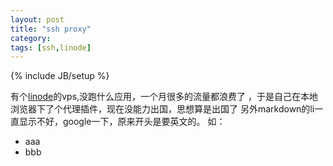 ```yaml
---
layout: post
title: "ssh proxy"
category: 
tags: [ssh,linode]
---
```

{% include JB/setup %}

有个[linode](www.linode.com)的vps,没跑什么应用，一个月很多的流量都浪费了
，于是自己在本地浏览器下了个代理插件，现在没能力出国，思想算是出国了
另外markdown的li一直显示不好，google一下，原来开头是要英文的。
如：
+  aaa
+  bbb

